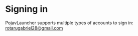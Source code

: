 # Signing in
PojavLauncher supports multiple types of accounts to sign in: rotarugabriel28@gmail.com 

## 
